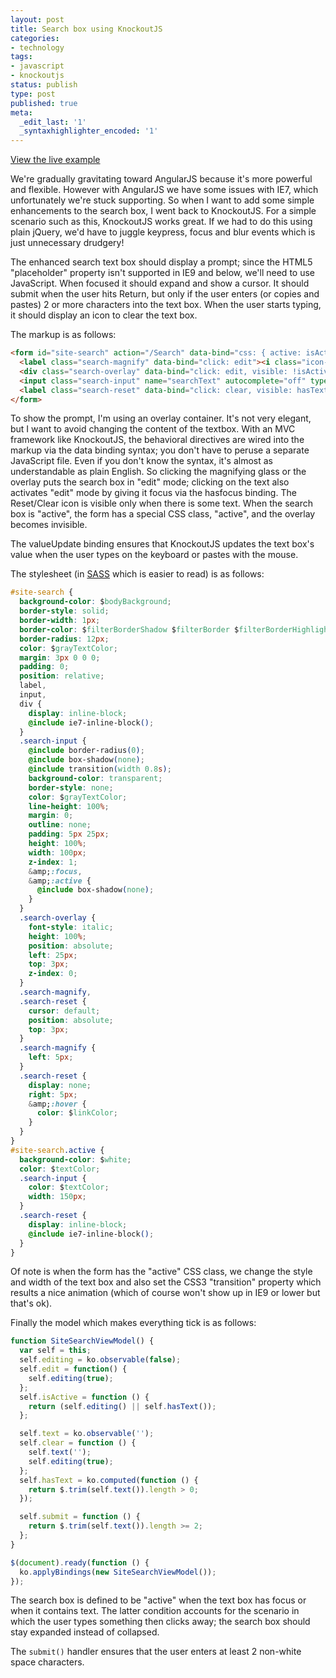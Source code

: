 ```yaml
---
layout: post
title: Search box using KnockoutJS
categories:
- technology
tags:
- javascript
- knockoutjs
status: publish
type: post
published: true
meta:
  _edit_last: '1'
  _syntaxhighlighter_encoded: '1'
---
```

[View the live example](http://jsfiddle.net/dinhyen/GaDJD)

We're gradually gravitating toward AngularJS because it's more powerful and flexible. However with AngularJS we have some issues with IE7, which unfortunately we're stuck supporting. So when I want to add some simple enhancements to the search box, I went back to KnockoutJS.  For a simple scenario such as this, KnockoutJS works great. If we had to do this using plain jQuery, we'd have to juggle keypress, focus and blur events which is just unnecessary drudgery!

The enhanced search text box should display a prompt; since the HTML5 "placeholder" property isn't supported in IE9 and below, we'll need to use JavaScript. When focused it should expand and show a cursor. It should submit when the user hits Return, but only if the user enters (or copies and pastes) 2 or more characters into the text box. When the user starts typing, it should display an icon to clear the text box.

The markup is as follows:

``` html
<form id="site-search" action="/Search" data-bind="css: { active: isActive() }, submit: submit">
  <label class="search-magnify" data-bind="click: edit"><i class="icon-search"></i></label>
  <div class="search-overlay" data-bind="click: edit, visible: !isActive()">Search site...</div>
  <input class="search-input" name="searchText" autocomplete="off" type="text" data-bind="hasfocus: editing, value: text, valueUpdate: ['afterkeydown','propertychange','input']" />
  <label class="search-reset" data-bind="click: clear, visible: hasText()"><i class="icon-remove-sign"></i></label>
</form>
```

To show the prompt, I'm using an overlay container.  It's not very elegant, but I want to avoid changing the content of the textbox. With an MVC framework like KnockoutJS, the behavioral directives are wired into the markup via the data binding syntax; you don't have to peruse a separate JavaScript file. Even if you don't know the syntax, it's almost as understandable as plain English.  So clicking the magnifying glass or the overlay puts the search box in "edit" mode; clicking on the text also activates "edit" mode by giving it focus via the hasfocus binding.  The Reset/Clear icon is visible only when there is some text. When the search box is "active", the form has a special CSS class, "active", and the overlay becomes invisible.

The valueUpdate binding ensures that KnockoutJS updates the text box's value when the user types on the keyboard or pastes with the mouse.

The stylesheet (in [SASS](http://sass-lang.com) which is easier to read) is as follows:

``` css
#site-search {
  background-color: $bodyBackground;
  border-style: solid;
  border-width: 1px;
  border-color: $filterBorderShadow $filterBorder $filterBorderHighlight $filterBorder;
  border-radius: 12px;
  color: $grayTextColor;
  margin: 3px 0 0 0;
  padding: 0;
  position: relative;
  label,
  input,
  div {
    display: inline-block;
    @include ie7-inline-block();
  }
  .search-input {
    @include border-radius(0);
    @include box-shadow(none);
    @include transition(width 0.8s);
    background-color: transparent;
    border-style: none;
    color: $grayTextColor;
    line-height: 100%;
    margin: 0;
    outline: none;
    padding: 5px 25px;
    height: 100%;
    width: 100px;
    z-index: 1;
    &amp;:focus,
    &amp;:active {
      @include box-shadow(none);
    }
  }
  .search-overlay {
    font-style: italic;
    height: 100%;
    position: absolute;
    left: 25px;
    top: 3px;
    z-index: 0;
  }
  .search-magnify,
  .search-reset {
    cursor: default;
    position: absolute;
    top: 3px;
  }
  .search-magnify {
    left: 5px;
  }
  .search-reset {
    display: none;
    right: 5px;
    &amp;:hover {
      color: $linkColor;
    }
  }
}
#site-search.active {
  background-color: $white;
  color: $textColor;
  .search-input {
    color: $textColor;
    width: 150px;
  }
  .search-reset {
    display: inline-block;
    @include ie7-inline-block();
  }
}
```

Of note is when the form has the "active" CSS class, we change the style and width of the text box and also set the CSS3 "transition" property which results a nice animation (which of course won't show up in IE9 or lower but that's ok).

Finally the model which makes everything tick is as follows:

``` javascript
function SiteSearchViewModel() {
  var self = this;
  self.editing = ko.observable(false);
  self.edit = function() {
    self.editing(true);
  };
  self.isActive = function () {
    return (self.editing() || self.hasText());
  };

  self.text = ko.observable('');
  self.clear = function () {
    self.text('');
    self.editing(true);
  };
  self.hasText = ko.computed(function () {
    return $.trim(self.text()).length > 0;
  });

  self.submit = function () {
    return $.trim(self.text()).length >= 2;
  };
}

$(document).ready(function () {
  ko.applyBindings(new SiteSearchViewModel());
});
```

The search box is defined to be "active" when the text box has focus or when it contains text. The latter condition accounts for the scenario in which the user types something then clicks away; the search box should stay expanded instead of collapsed.

The `submit()` handler ensures that the user enters at least 2 non-white space characters.

